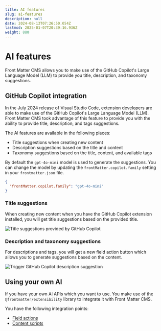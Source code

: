 ```yaml
---
title: AI features
slug: ai-features
description: null
date: 2024-08-13T07:26:50.054Z
lastmod: 2025-01-07T20:39:16.936Z
weight: 880
---
```


# AI features

Front Matter CMS allows you to make use of the GitHub Copilot's Large Language Model (LLM) to provide
you title, description, and taxonomy suggestions.

## GitHub Copilot integration

In the July 2024 release of Visual Studio Code, extension developers are able to make use of the GitHub
Copilot's Large Language Model (LLM). Front Matter CMS took advantage of this feature to provide you
with the ability to provide title, description, and tags suggestions.

The AI features are available in the following places:

- Title suggestions when creating new content
- Description suggestions based on the title and content
- Taxonomy suggestions based on the title, content, and available tags

By default the `gpt-4o-mini` model is used to generate the suggestions. You can change the model
by updating the `frontMatter.copilot.family` setting in your `frontmatter.json` file.

```json {{ "title": "Change GitHub Copilot's AI model" }}
{
  "frontMatter.copilot.family": "gpt-4o-mini"
}
```

### Title suggestions

When creating new content when you have the GitHub Copilot extension installed, you will get title
suggestions based on the provided title.

![Title suggestions provided by GitHub Copilot](/releases/v10.3.0/github-copilot-title-suggestions.webp)

### Description and taxonomy suggestions

For descriptions and tags, you will get a new field action button which allows you to generate suggestions
based on the content.

![Trigger GitHub Copilot description suggestion](/releases/v10.3.0/github-copilot-description-suggestion.webp)

## Using your own AI

If you have your own AI APIs which you want to use. You make use of the `@frontmatter/extensibility`
library to integrate it with Front Matter CMS.

You have the following integration points:

- [Field actions](/docs/content-creation/field-actions)
- [Content scripts](/docs/custom-actions/content-scripts)
